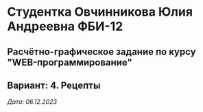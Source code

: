 # Студентка Овчинникова Юлия Андреевна ФБИ-12

## Расчётно-графическое задание по курсу "WEB-программирование"

## Вариант: 4. Рецепты 

*Дата: 06.12.2023*
